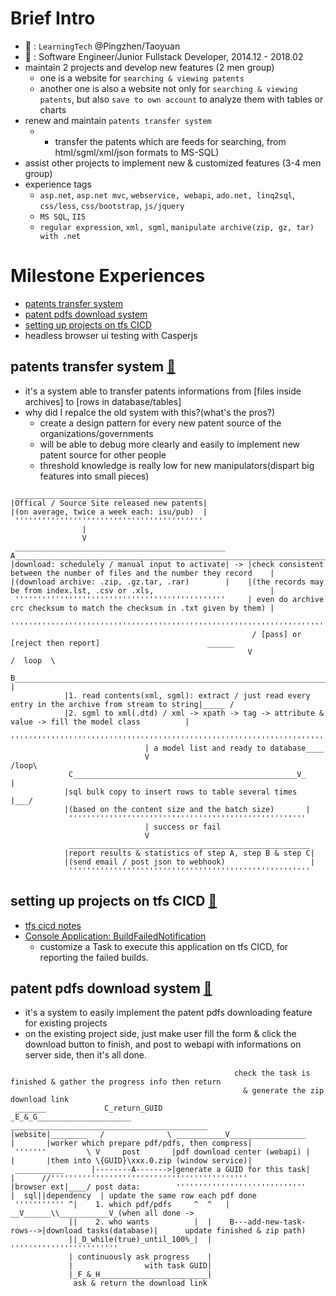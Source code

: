# Brief Intro
- :office: : `LearningTech` @Pingzhen/Taoyuan
- :construction_worker: : Software Engineer/Junior Fullstack Developer, 2014.12 - 2018.02
- maintain 2 projects and develop new features (2 men group)
  - one is a website for `searching & viewing patents` 
  - another one is also a website not only for `searching & viewing patents`, but also `save to own account` to
analyze them with tables or charts
- renew and maintain `patents transfer system`
  - * transfer the patents which are feeds for searching, from html/sgml/xml/json formats to MS-SQL)
- assist other projects to implement new & customized features (3-4 men group)
- experience tags
  - `asp.net`, `asp.net mvc`, `webservice, webapi`, `ado.net, linq2sql`, `css/less`, `css/bootstrap`, `js/jquery`
  - `MS SQL`, `IIS`
  - `regular expression`, `xml, sgml`, `manipulate archive(zip, gz, tar) with .net`

# Milestone Experiences
- [patents transfer system](#patents-transfer-system-arrow_up_small)
- [patent pdfs download system](#patent-pdfs-download-system-arrow_up_small)
- [setting up projects on tfs CICD](#setting-up-projects-on-tfs-cicd-arrow_up_small)
- headless browser ui testing with Casperjs

## patents transfer system [:arrow_up_small:](#milestone-experiences)
- it's a system able to transfer patents informations from [files inside archives] to [rows in database/tables] 
- why did I repalce the old system with this?(what's the pros?)
  - create a design pattern for every new patent source of the organizations/governments
  - will be able to debug more clearly and easily to implement new patent source for other people
  - threshold knowledge is really low for new manipulators(dispart big features into small pieces)
```
 __________________________________________
|Offical / Source Site released new patents| 
|(on average, twice a week each: isu/pub)  |
 ''''''''''''''''''''''''''''''''''''''''''
                |
                V
 _______________________________________________      A__________________________________________________________________________
|download: schedulely / manual input to activate| -> |check consistent between the number of files and the number they record    |
|(download archive: .zip, .gz.tar, .rar)        |    |(the records may be from index.lst, .csv or .xls,                          | 
 '''''''''''''''''''''''''''''''''''''''''''''''     | even do archive crc checksum to match the checksum in .txt given by them) |
                                                      '''''''''''''''''''''''''''''''''''''''''''''''''''''''''''''''''''''''''''
                                                      / [pass] or [reject then report]                        ______  
                                                     V                                                      /  loop  \
             B_____________________________________________________________________________________________V__        |
            |1. read contents(xml, sgml): extract / just read every entry in the archive from stream to string|_____ /
            |2. sgml to xml(.dtd) / xml -> xpath -> tag -> attribute & value -> fill the model class          |
             '''''''''''''''''''''''''''''''''''''''''''''''''''''''''''''''''''''''''''''''''''''''''''''''''
                              | a model list and ready to database____
                              V                                  /loop\
             C__________________________________________________V_     |
            |sql bulk copy to insert rows to table several times  |___/
            |(based on the content size and the batch size)       |
             '''''''''''''''''''''''''''''''''''''''''''''''''''''
                              | success or fail
                              V
             ______________________________________________________
            |report results & statistics of step A, step B & step C|
            |(send email / post json to webhook)                   |
             ''''''''''''''''''''''''''''''''''''''''''''''''''''''
```
## setting up projects on tfs CICD [:arrow_up_small:](#milestone-experiences)
- [tfs cicd notes](https://hackmd.io/s/Bkg9M3LSQ)
- [Console Application: BuildFailedNotification](https://github.com/ChaoLiou/BuildFailedNotification)
  - customize a Task to execute this application on tfs CICD, for reporting the failed builds.
## patent pdfs download system [:arrow_up_small:](#milestone-experiences)
- it's a system to easily implement the patent pdfs downloading feature for existing projects   
- on the existing project side, just make user fill the form & click the download button to finish, and post to webapi with informations on server side, then it's all done.
```         
                                                  check the task is finished & gather the progress info then return
                                                    & generate the zip download link
 _______             C_return_GUID               _E_&_G_____________________         ____________________________________________
|website|________   /              \ ___________V_________________          |       |worker which prepare pdf/pdfs, then compress|
 '''''''         \ V     post       |pdf download center (webapi) |         |       |them into \{GUID}\xxx.0.zip (window service)|
 ___________      |--------A------->|generate a GUID for this task|         |      //''''''''''''''''''''''''''''''''''''''''''''
|browser ext|____/ post data:        '''''''''''''''''''''''''''''          |  sql||dependency  | update the same row each pdf done 
 ''''''''''' ^|    1. which pdf/pdfs     ^  ^   |                         __V______\\___________V_(when all done -> 
             ||    2. who wants          |  |    B---add-new-task-rows-->|download tasks(database)|      update finished & zip path)
             ||_D_while(true)_until_100%_|  |                             ''''''''''''''''''''''''
             | continuously ask progress    |
             |                with task GUID|
             |_F_&_H________________________|
              ask & return the download link
```


